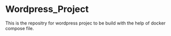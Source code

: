 # Wordpress_Project
This is the repositry for wordpress projec to be build with the help of docker compose file.
